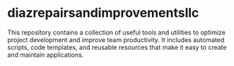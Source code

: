 # diazrepairsandimprovementsllc
This repository contains a collection of useful tools and utilities to optimize project development and improve team productivity. It includes automated scripts, code templates, and reusable resources that make it easy to create and maintain applications.
